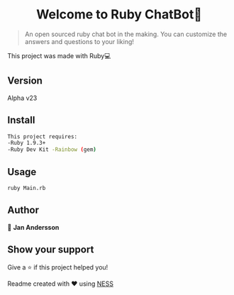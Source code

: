 <h1 align='center'>Welcome to Ruby ChatBot👋</h1>

> An open sourced ruby chat bot in the making. You can customize the answers and questions to your liking!

This project was made with Ruby💻

## Version
Alpha v23

## Install
```sh
This project requires: 
-Ruby 1.9.3+
-Ruby Dev Kit -Rainbow (gem)
```

## Usage
```sh
ruby Main.rb
```

## Author

👤 **Jan Andersson**

## Show your support

Give a ⭐️ if this project helped you!

Readme created with ❤️ using [NESS](https://github.com/GreenVortex/C-/tree/master/Ness)
